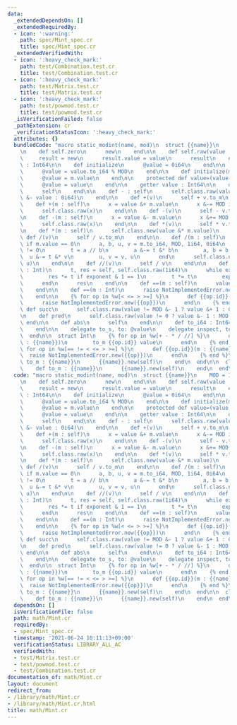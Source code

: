 ```yaml
---
data:
  _extendedDependsOn: []
  _extendedRequiredBy:
  - icon: ':warning:'
    path: spec/Mint_spec.cr
    title: spec/Mint_spec.cr
  _extendedVerifiedWith:
  - icon: ':heavy_check_mark:'
    path: test/Combination.test.cr
    title: test/Combination.test.cr
  - icon: ':heavy_check_mark:'
    path: test/Matrix.test.cr
    title: test/Matrix.test.cr
  - icon: ':heavy_check_mark:'
    path: test/powmod.test.cr
    title: test/powmod.test.cr
  _isVerificationFailed: false
  _pathExtension: cr
  _verificationStatusIcon: ':heavy_check_mark:'
  attributes: {}
  bundledCode: "macro static_modint(name, mod)\n  struct {{name}}\n    MOD = Int64.new({{mod}})\n\
    \n    def self.zero\n      new\n    end\n\n    def self.raw(value : Int64)\n \
    \     result = new\n      result.value = value\n      result\n    end\n\n    @value\
    \ : Int64\n\n    def initialize\n      @value = 0i64\n    end\n\n    def initialize(value)\n\
    \      @value = value.to_i64 % MOD\n    end\n\n    def initialize(m : self)\n\
    \      @value = m.value\n    end\n\n    protected def value=(value : Int64)\n\
    \      @value = value\n    end\n\n    getter value : Int64\n\n    def + : self\n\
    \      self\n    end\n\n    def - : self\n      self.class.raw(value != 0 ? MOD\
    \ &- value : 0i64)\n    end\n\n    def +(v)\n      self + v.to_m\n    end\n\n\
    \    def +(m : self)\n      x = value &+ m.value\n      x &-= MOD if x >= MOD\n\
    \      self.class.raw(x)\n    end\n\n    def -(v)\n      self - v.to_m\n    end\n\
    \n    def -(m : self)\n      x = value &- m.value\n      x &+= MOD if x < 0\n\
    \      self.class.raw(x)\n    end\n\n    def *(v)\n      self * v.to_m\n    end\n\
    \n    def *(m : self)\n      self.class.new(value &* m.value)\n    end\n\n   \
    \ def /(v)\n      self / v.to_m\n    end\n\n    def /(m : self)\n      raise DivisionByZeroError.new\
    \ if m.value == 0\n      a, b, u, v = m.to_i64, MOD, 1i64, 0i64\n      while b\
    \ != 0\n        t = a // b\n        a &-= t &* b\n        a, b = b, a\n      \
    \  u &-= t &* v\n        u, v = v, u\n      end\n      self.class.new(value &*\
    \ u)\n    end\n\n    def //(v)\n      self / v\n    end\n\n    def **(exponent\
    \ : Int)\n      t, res = self, self.class.raw(1i64)\n      while exponent > 0\n\
    \        res *= t if exponent & 1 == 1\n        t *= t\n        exponent >>= 1\n\
    \      end\n      res\n    end\n\n    def ==(m : self)\n      value == m.value\n\
    \    end\n\n    def ==(m : Int)\n      raise NotImplementedError.new(\"==\")\n\
    \    end\n\n    {% for op in %w[< <= > >=] %}\n      def {{op.id}}(other)\n  \
    \      raise NotImplementedError.new({{op}})\n      end\n    {% end %}\n\n   \
    \ def succ\n      self.class.raw(value != MOD &- 1 ? value &+ 1 : 0i64)\n    end\n\
    \n    def pred\n      self.class.raw(value != 0 ? value &- 1 : MOD &- 1)\n   \
    \ end\n\n    def abs\n      self\n    end\n\n    def to_i64 : Int64\n      value\n\
    \    end\n\n    delegate to_s, to: @value\n    delegate inspect, to: @value\n\
    \  end\n\n  struct Int\n    {% for op in %w[+ - * / //] %}\n      def {{op.id}}(value\
    \ : {{name}})\n        to_m {{op.id}} value\n      end\n    {% end %}\n\n    {%\
    \ for op in %w[== != < <= > >=] %}\n      def {{op.id}}(m : {{name}})\n      \
    \  raise NotImplementedError.new({{op}})\n      end\n    {% end %}\n\n    def\
    \ to_m : {{name}}\n      {{name}}.new(self)\n    end\n  end\n\n  class String\n\
    \    def to_m : {{name}}\n      {{name}}.new(self)\n    end\n  end\nend\n"
  code: "macro static_modint(name, mod)\n  struct {{name}}\n    MOD = Int64.new({{mod}})\n\
    \n    def self.zero\n      new\n    end\n\n    def self.raw(value : Int64)\n \
    \     result = new\n      result.value = value\n      result\n    end\n\n    @value\
    \ : Int64\n\n    def initialize\n      @value = 0i64\n    end\n\n    def initialize(value)\n\
    \      @value = value.to_i64 % MOD\n    end\n\n    def initialize(m : self)\n\
    \      @value = m.value\n    end\n\n    protected def value=(value : Int64)\n\
    \      @value = value\n    end\n\n    getter value : Int64\n\n    def + : self\n\
    \      self\n    end\n\n    def - : self\n      self.class.raw(value != 0 ? MOD\
    \ &- value : 0i64)\n    end\n\n    def +(v)\n      self + v.to_m\n    end\n\n\
    \    def +(m : self)\n      x = value &+ m.value\n      x &-= MOD if x >= MOD\n\
    \      self.class.raw(x)\n    end\n\n    def -(v)\n      self - v.to_m\n    end\n\
    \n    def -(m : self)\n      x = value &- m.value\n      x &+= MOD if x < 0\n\
    \      self.class.raw(x)\n    end\n\n    def *(v)\n      self * v.to_m\n    end\n\
    \n    def *(m : self)\n      self.class.new(value &* m.value)\n    end\n\n   \
    \ def /(v)\n      self / v.to_m\n    end\n\n    def /(m : self)\n      raise DivisionByZeroError.new\
    \ if m.value == 0\n      a, b, u, v = m.to_i64, MOD, 1i64, 0i64\n      while b\
    \ != 0\n        t = a // b\n        a &-= t &* b\n        a, b = b, a\n      \
    \  u &-= t &* v\n        u, v = v, u\n      end\n      self.class.new(value &*\
    \ u)\n    end\n\n    def //(v)\n      self / v\n    end\n\n    def **(exponent\
    \ : Int)\n      t, res = self, self.class.raw(1i64)\n      while exponent > 0\n\
    \        res *= t if exponent & 1 == 1\n        t *= t\n        exponent >>= 1\n\
    \      end\n      res\n    end\n\n    def ==(m : self)\n      value == m.value\n\
    \    end\n\n    def ==(m : Int)\n      raise NotImplementedError.new(\"==\")\n\
    \    end\n\n    {% for op in %w[< <= > >=] %}\n      def {{op.id}}(other)\n  \
    \      raise NotImplementedError.new({{op}})\n      end\n    {% end %}\n\n   \
    \ def succ\n      self.class.raw(value != MOD &- 1 ? value &+ 1 : 0i64)\n    end\n\
    \n    def pred\n      self.class.raw(value != 0 ? value &- 1 : MOD &- 1)\n   \
    \ end\n\n    def abs\n      self\n    end\n\n    def to_i64 : Int64\n      value\n\
    \    end\n\n    delegate to_s, to: @value\n    delegate inspect, to: @value\n\
    \  end\n\n  struct Int\n    {% for op in %w[+ - * / //] %}\n      def {{op.id}}(value\
    \ : {{name}})\n        to_m {{op.id}} value\n      end\n    {% end %}\n\n    {%\
    \ for op in %w[== != < <= > >=] %}\n      def {{op.id}}(m : {{name}})\n      \
    \  raise NotImplementedError.new({{op}})\n      end\n    {% end %}\n\n    def\
    \ to_m : {{name}}\n      {{name}}.new(self)\n    end\n  end\n\n  class String\n\
    \    def to_m : {{name}}\n      {{name}}.new(self)\n    end\n  end\nend\n"
  dependsOn: []
  isVerificationFile: false
  path: math/Mint.cr
  requiredBy:
  - spec/Mint_spec.cr
  timestamp: '2021-06-24 10:11:13+09:00'
  verificationStatus: LIBRARY_ALL_AC
  verifiedWith:
  - test/Matrix.test.cr
  - test/powmod.test.cr
  - test/Combination.test.cr
documentation_of: math/Mint.cr
layout: document
redirect_from:
- /library/math/Mint.cr
- /library/math/Mint.cr.html
title: math/Mint.cr
---
```

